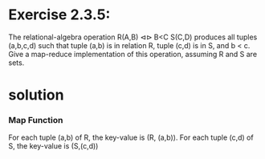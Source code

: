 # Exercise 2.3.5:

The relational-algebra operation R(A,B) ⊲⊳ B<C S(C,D) produces all tuples (a,b,c,d) 
such that tuple (a,b) is in relation R, tuple (c,d) is in S,
and b < c. Give a map-reduce implementation of this operation, assuming R and S are sets.
# solution

### Map Function
For each tuple (a,b) of R, the key-value is (R, (a,b)). For each tuple (c,d) of S, the key-value is (S,(c,d)) 
